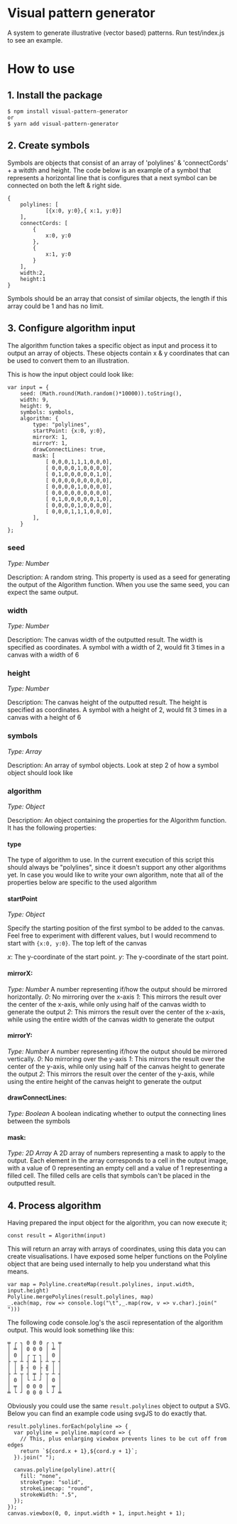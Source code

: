 # Visual pattern generator
A system to generate illustrative (vector based) patterns.
Run test/index.js to see an example.

# How to use

## 1. Install the package
```
$ npm install visual-pattern-generator
or
$ yarn add visual-pattern-generator
```

## 2. Create symbols

Symbols are objects that consist of an array of 'polylines' & 'connectCords' + a witdth and height. The code below is an example of a symbol that represents a horizontal line that is configures that a next symbol can be connected on both the left & right side.
```
{
    polylines: [
            [{x:0, y:0},{ x:1, y:0}]
    ],
    connectCords: [
        {
            x:0, y:0
        },
        {
            x:1, y:0
        }
    ],
    width:2,
    height:1
}
```

Symbols should be an array that consist of similar objects, the length if this array could be 1 and has no limit.

## 3. Configure algorithm input
The algorithm function takes a specific object as input and process it to output an array of objects. These objects contain x & y coordinates that can be used to convert them to an illustration.

This is how the input object could look like:

```
var input = {
    seed: (Math.round(Math.random()*10000)).toString(),
    width: 9,
    height: 9,
    symbols: symbols,
    algorithm: {
        type: "polylines",
        startPoint: {x:0, y:0},
        mirrorX: 1,
        mirrorY: 1,
        drawConnectLines: true,
        mask: [
            [ 0,0,0,1,1,1,0,0,0],
            [ 0,0,0,0,1,0,0,0,0],
            [ 0,1,0,0,0,0,0,1,0],
            [ 0,0,0,0,0,0,0,0,0],
            [ 0,0,0,0,1,0,0,0,0],
            [ 0,0,0,0,0,0,0,0,0],
            [ 0,1,0,0,0,0,0,1,0],
            [ 0,0,0,0,1,0,0,0,0],
            [ 0,0,0,1,1,1,0,0,0],
        ],
    }
};
```

### seed
*Type: Number*

Description: A random string. This property is used as a seed for generating the output of the Algorithm function. When you use the same seed, you can expect the same output. 

### width
*Type: Number*

Description: The canvas width of the outputted result. The width is specified as coordinates. A symbol with a width of 2, would fit 3 times in a canvas with a width of 6

### height
*Type: Number*

Description: The canvas height of the outputted result. The height is specified as coordinates. A symbol with a height of 2, would fit 3 times in a canvas with a height of 6

### symbols
*Type: Array*

Description: An array of symbol objects. Look at step 2 of how a symbol object should look like

### algorithm
*Type: Object*

Description: An object containing the properties for the Algorithm function. It has the following properties:

#### type
The type of algorithm to use. In the current execution of this script this should always be "polylines", since it doesn't support any other algorithms yet. In case you would like to write your own algorithm, note that all of the properties below are specific to the used algorithm

 #### startPoint
*Type: Object*

Specify the starting position of the first symbol to be added to the canvas. Feel free to experiment with different values, but I would recommend to start with `{x:0, y:0}`. The top left of the canvas
 
 *x*: The y-coordinate of the start point.
 *y*: The y-coordinate of the start point.

#### mirrorX: 
*Type: Number*
A number representing if/how the output should be mirrored horizontally.
*0*: No mirroring over the x-axis
*1*: This mirrors the result over the center of the x-axis, while only using half of the canvas width to generate the output
*2*:  This mirrors the result over the center of the x-axis, while using the entire width of the canvas width to generate the output

#### mirrorY: 
*Type: Number*
A number representing if/how the output should be mirrored vertically.
*0*: No mirroring over the y-axis
*1*: This mirrors the result over the center of the y-axis, while only using half of the canvas height to generate the output
*2*:  This mirrors the result over the center of the y-axis, while using the entire height of the canvas height to generate the output

#### drawConnectLines: 
*Type: Boolean*
A boolean indicating whether to output the connecting lines between the symbols

#### mask: 
*Type: 2D Array*
A 2D array of numbers representing a mask to apply to the output. Each element in the array corresponds to a cell in the output image, with a value of 0 representing an empty cell and a value of 1 representing a filled cell. The filled cells are cells that symbols can't be placed in the outputted result.

## 4. Process algorithm
Having prepared the input object for the algorithm, you can now execute it;
```
const result = Algorithm(input)
```

This will return an array with arrays of coordinates, using this data you can create visualisations. I have exposed some helper functions on the Polyline object that are being used internally to help you understand what this means.

```
var map = Polyline.createMap(result.polylines, input.width, input.height)
Polyline.mergePolylines(result.polylines, map)
_.each(map, row => console.log("\t",_.map(row, v => v.char).join(" ")))
```

The following code console.log's the ascii representation of the algorithm output. This would look something like this:

```
╤ ┌ ┐ 0 0 0 ┌ ┐ ╤
│ ╧ │ 0 0 0 │ ╧ │
│ 0 │ ┌ ┬ ┐ │ 0 │
├ ┬ ┴ ┤ ╧ ├ ┴ ┬ ┤
│ │ ╟ ┤ 0 ├ ╢ │ │
├ ┴ ┬ ┤ ╤ ├ ┬ ┴ ┤
│ 0 │ └ ┴ ┘ │ 0 │
│ ╤ │ 0 0 0 │ ╤ │
╧ └ ┘ 0 0 0 └ ┘ ╧
```

Obviously you could use the same `result.polylines` object to output a SVG. Below you can find an example code using svgJS to do exactly that.

```
result.polylines.forEach(polyline => {
  var polyline = polyline.map(cord => {
    // This, plus enlarging viewbox prevents lines to be cut off from edges
    return `${cord.x + 1},${cord.y + 1}`;
  }).join(" ");

  canvas.polyline(polyline).attr({
    fill: "none",
    strokeType: "solid",
    strokeLinecap: "round",
    strokeWidth: ".5",
  });
});
canvas.viewbox(0, 0, input.width + 1, input.height + 1);
```